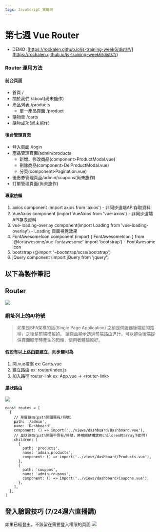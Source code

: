 ```yaml
---
tags: JavaScript 實戰班
---
```


# 第七週 Vue Router

- DEMO :[https://rockalen.github.io/js-training-week6/dist/#/](https://rockalen.github.io/js-training-week6/dist/#/)

### Router 運用方法

#### 前台頁面
- 首頁 /
- 關於我們 /about(尚未施作)
- 產品列表 /products
    - 單一產品頁面 /product
- 購物車 /carts
- 購物成功(尚未施作)

#### 後台管理頁面
- 登入頁面 /login
- 產品管理頁面/admin/products
    - 新增、修改商品(component>ProductModal.vue)
    - 刪除商品(component>DelProductModal.vue)
    - 分頁(component>Pagination.vue)
- 優惠券管理頁面/admin/coupons(尚未施作)
- 訂單管理頁面(尚未施作)

#### 專案依賴
1. axios component (import axios from 'axios') - 非同步遠端API存取資料
2. VueAxios component (import VueAxios from 'vue-axios') - 非同步遠端API存取資料
3. vue-loading-overlay component(import Loading from 'vue-loading-overlay') - Loading 頁面視覺效果
4. FontAwesomeIcon component (import { FontAwesomeIcon } from '@fortawesome/vue-fontawesome'
import 'bootstrap') - FontAwesome Icon
5. bootstrap (@import '~bootstrap/scss/bootstrap')
6. jQuery component (import jQuery from 'jquery')

## 以下為製作筆記

## Router
![](https://i.imgur.com/lF5vJXX.png)
### 網址列上的#/符號
> 如果是SPA架構的話(Single Page Application)
之前是伺服器後端給的路徑，之後是前端模擬的。
讓頁面顯示透過前端路由進行，可以避免後端提供頁面顯示時產生的閃爍，使用者體驗較好。


#### 假設有以上路由要建立，則步驟可為
1. 開.vue檔案 ex: Carts.vue
2. 建立路由 ex: router/index.js
3. 加入路徑 router-link ex: App.vue -> \<router-link>

#### 巢狀路由
![](https://i.imgur.com/QxfFqPZ.png)

```javascript=
const routes = [
  {
    // 單層路由(path開頭需有/符號)
    path: '/admin',
    name: 'Dashboard',
    component: () => import('../views/dashboard/Dashboard.vue'),
    // 巢狀路由(path開頭不需有/符號，將相同結構放在children的array下即可)
    children: [
      {
        path: 'products',
        name: 'admin.products',
        component: () => import('../views/dashboard/Products.vue'),
      },
      {
        path: 'coupons',
        name: 'admin.coupons',
        component: () => import('../views/dashboard/Coupons.vue'),
      },
    ],
  },
]
```

## 登入驗證技巧 (7/24週六直播講)
如果已經登出，不該留在需要登入權限的頁面
![](https://i.imgur.com/ppcwVTB.png)
